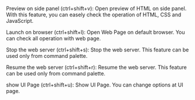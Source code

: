 Preview on side panel (ctrl+shift+v): Open preview of HTML on side panel. With this feature, you can easely check the operation of HTML, CSS and JavaScript.

Launch on browser (ctrl+shift+l): Open Web Page on default browser. You can check all operation with web page.

Stop the web server (ctrl+shift+s): Stop the web server. This feature can be used only from command palette.

Resume the web server (ctrl+shift+r): Resume the web server. This feature can be used only from command palette.

show UI Page (ctrl+shift+u): Show UI Page. You can change options at UI page.
